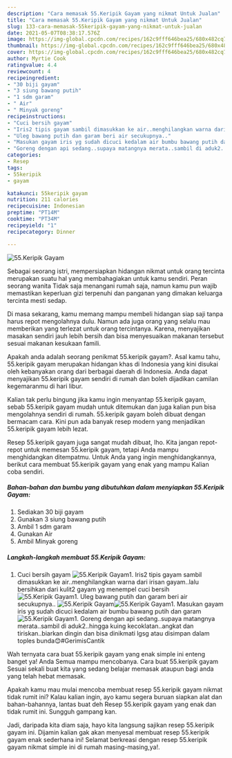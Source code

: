 ```yaml
---
description: "Cara memasak 55.Keripik Gayam yang nikmat Untuk Jualan"
title: "Cara memasak 55.Keripik Gayam yang nikmat Untuk Jualan"
slug: 133-cara-memasak-55keripik-gayam-yang-nikmat-untuk-jualan
date: 2021-05-07T08:38:17.576Z
image: https://img-global.cpcdn.com/recipes/162c9fff646bea25/680x482cq70/55keripik-gayam-foto-resep-utama.jpg
thumbnail: https://img-global.cpcdn.com/recipes/162c9fff646bea25/680x482cq70/55keripik-gayam-foto-resep-utama.jpg
cover: https://img-global.cpcdn.com/recipes/162c9fff646bea25/680x482cq70/55keripik-gayam-foto-resep-utama.jpg
author: Myrtie Cook
ratingvalue: 4.4
reviewcount: 4
recipeingredient:
- "30 biji gayam"
- "3 siung bawang putih"
- "1 sdm garam"
- " Air"
- " Minyak goreng"
recipeinstructions:
- "Cuci bersih gayam"
- "Iris2 tipis gayam sambil dimasukkan ke air..menghilangkan warna dari irisan gayam..lalu bersihkan dari kulit2 gayam yg menempel cuci bersih"
- "Uleg bawang putih dan garam beri air secukupnya.."
- "Masukan gayam iris yg sudah dicuci kedalam air bumbu bawang putih dan garam"
- "Goreng dengan api sedang..supaya matangnya merata..sambil di aduk2..hingga kuing kecoklatan..angkat dan tiriskan..biarkan dingin dan bisa dinikmati lgsg atau disimpan dalam toples bunda😊#GerimisCantik"
categories:
- Resep
tags:
- 55keripik
- gayam

katakunci: 55keripik gayam 
nutrition: 211 calories
recipecuisine: Indonesian
preptime: "PT14M"
cooktime: "PT34M"
recipeyield: "1"
recipecategory: Dinner

---
```



![55.Keripik Gayam](https://img-global.cpcdn.com/recipes/162c9fff646bea25/680x482cq70/55keripik-gayam-foto-resep-utama.jpg)

Sebagai seorang istri, mempersiapkan hidangan nikmat untuk orang tercinta merupakan suatu hal yang membahagiakan untuk kamu sendiri. Peran seorang  wanita Tidak saja menangani rumah saja, namun kamu pun wajib memastikan keperluan gizi terpenuhi dan panganan yang dimakan keluarga tercinta mesti sedap.

Di masa  sekarang, kamu memang mampu membeli hidangan siap saji tanpa harus repot mengolahnya dulu. Namun ada juga orang yang selalu mau memberikan yang terlezat untuk orang tercintanya. Karena, menyajikan masakan sendiri jauh lebih bersih dan bisa menyesuaikan makanan tersebut sesuai makanan kesukaan famili. 



Apakah anda adalah seorang penikmat 55.keripik gayam?. Asal kamu tahu, 55.keripik gayam merupakan hidangan khas di Indonesia yang kini disukai oleh kebanyakan orang dari berbagai daerah di Indonesia. Anda dapat menyajikan 55.keripik gayam sendiri di rumah dan boleh dijadikan camilan kegemaranmu di hari libur.

Kalian tak perlu bingung jika kamu ingin menyantap 55.keripik gayam, sebab 55.keripik gayam mudah untuk ditemukan dan juga kalian pun bisa mengolahnya sendiri di rumah. 55.keripik gayam boleh dibuat dengan bermacam cara. Kini pun ada banyak resep modern yang menjadikan 55.keripik gayam lebih lezat.

Resep 55.keripik gayam juga sangat mudah dibuat, lho. Kita jangan repot-repot untuk memesan 55.keripik gayam, tetapi Anda mampu menghidangkan ditempatmu. Untuk Anda yang ingin menghidangkannya, berikut cara membuat 55.keripik gayam yang enak yang mampu Kalian coba sendiri.

<!--inarticleads1-->

##### Bahan-bahan dan bumbu yang dibutuhkan dalam menyiapkan 55.Keripik Gayam:

1. Sediakan 30 biji gayam
1. Gunakan 3 siung bawang putih
1. Ambil 1 sdm garam
1. Gunakan  Air
1. Ambil  Minyak goreng




<!--inarticleads2-->

##### Langkah-langkah membuat 55.Keripik Gayam:

1. Cuci bersih gayam
<img src="https://img-global.cpcdn.com/steps/d03323feb7d01750/160x128cq70/55keripik-gayam-langkah-memasak-1-foto.jpg" alt="55.Keripik Gayam">1. Iris2 tipis gayam sambil dimasukkan ke air..menghilangkan warna dari irisan gayam..lalu bersihkan dari kulit2 gayam yg menempel cuci bersih
<img src="https://img-global.cpcdn.com/steps/f12f3afb45c2db26/160x128cq70/55keripik-gayam-langkah-memasak-2-foto.jpg" alt="55.Keripik Gayam">1. Uleg bawang putih dan garam beri air secukupnya..
<img src="https://img-global.cpcdn.com/steps/cfd345be3cea8b7d/160x128cq70/55keripik-gayam-langkah-memasak-3-foto.jpg" alt="55.Keripik Gayam"><img src="https://img-global.cpcdn.com/steps/0ca16c7b4b766b1f/160x128cq70/55keripik-gayam-langkah-memasak-3-foto.jpg" alt="55.Keripik Gayam">1. Masukan gayam iris yg sudah dicuci kedalam air bumbu bawang putih dan garam
<img src="https://img-global.cpcdn.com/steps/0907629ed6bb0773/160x128cq70/55keripik-gayam-langkah-memasak-4-foto.jpg" alt="55.Keripik Gayam">1. Goreng dengan api sedang..supaya matangnya merata..sambil di aduk2..hingga kuing kecoklatan..angkat dan tiriskan..biarkan dingin dan bisa dinikmati lgsg atau disimpan dalam toples bunda😊#GerimisCantik




Wah ternyata cara buat 55.keripik gayam yang enak simple ini enteng banget ya! Anda Semua mampu mencobanya. Cara buat 55.keripik gayam Sesuai sekali buat kita yang sedang belajar memasak ataupun bagi anda yang telah hebat memasak.

Apakah kamu mau mulai mencoba membuat resep 55.keripik gayam nikmat tidak rumit ini? Kalau kalian ingin, ayo kamu segera buruan siapkan alat dan bahan-bahannya, lantas buat deh Resep 55.keripik gayam yang enak dan tidak rumit ini. Sungguh gampang kan. 

Jadi, daripada kita diam saja, hayo kita langsung sajikan resep 55.keripik gayam ini. Dijamin kalian gak akan menyesal membuat resep 55.keripik gayam enak sederhana ini! Selamat berkreasi dengan resep 55.keripik gayam nikmat simple ini di rumah masing-masing,ya!.

